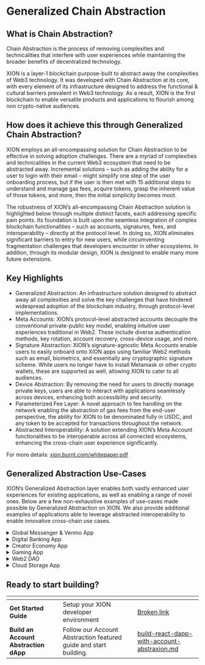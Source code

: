 # Generalized Chain Abstraction

## **What is Chain Abstraction?**

Chain Abstraction is the process of removing complexities and technicalities that interfere with user experiences while maintaining the broader benefits of decentralized technology.

XION is a layer-1 blockchain purpose-built to abstract away the complexities of Web3 technology. It was developed with Chain Abstraction at its core, with every element of its infrastructure designed to address the functional & cultural barriers prevalent in Web3 technology. As a result, XION is the first blockchain to enable versatile products and applications to flourish among non crypto-native audiences.



## How does it achieve this through Generalized Chain Abstraction?

XION employs an all-encompassing solution for Chain Abstraction to be effective in solving adoption challenges. There are a myriad of complexities and technicalities in the current Web3 ecosystem that need to be abstracted away. Incremental solutions – such as adding the ability for a user to login with their email – might simplify one step of the user onboarding process, but if the user is then met with 15 additional steps to understand and manage gas fees, acquire tokens, grasp the inherent value of those tokens, and more, then the initial simplicity becomes moot.&#x20;

The robustness of XION’s all-encompassing Chain Abstraction solution is highlighted below through multiple distinct facets, each addressing specific pain points. Its foundation is built upon the seamless integration of complex blockchain functionalities – such as accounts, signatures, fees, and interoperability – directly at the protocol level. In doing so, XION eliminates significant barriers to entry for new users, while circumventing fragmentation challenges that developers encounter in other ecosystems. In addition, through its modular design, XION is designed to enable many more future extensions.&#x20;



## Key Highlights

* Generalized Abstraction: An infrastructure solution designed to abstract away all complexities and solve the key challenges that have hindered widespread adoption of the blockchain industry, through protocol-level implementations.
* Meta Accounts: XION’s protocol-level abstracted accounts decouple the conventional private-public key model, enabling intuitive user experiences traditional in Web2. These include diverse authentication methods, key rotation, account recovery, cross-device usage, and more.
* Signature Abstraction: XION’s signature-agnostic Meta Accounts enable users to easily onboard onto XION apps using familiar Web2 methods such as email, biometrics, and essentially any cryptographic signature scheme. While users no longer have to install Metamask or other crypto wallets, these are supported as well, allowing XION to cater to all audiences.
* Device Abstraction: By removing the need for users to directly manage private keys, users are able to interact with applications seamlessly across devices, enhancing both accessibility and security.
* Parameterized Fee Layer: A novel approach to fee handling on the network enabling the abstraction of gas fees from the end-user perspective, the ability for XION to be denominated fully in USDC, and any token to be accepted for transactions throughout the network.
* Abstracted Interoperability: A solution extending XION’s Meta Account functionalities to be interoperable across all connected ecosystems, enhancing the cross-chain user experience significantly.

For more details: [xion.burnt.com/whitepaper.pdf](https://xion.burnt.com/whitepaper.pdf)

##

## **Generalized Abstraction Use-Cases**

XION’s Generalized Abstraction layer enables both vastly enhanced user experiences for existing applications, as well as enabling a range of novel ones. Below are a few non-exhaustive examples of use-cases made possible by Generalized Abstraction on XION. We also provide additional examples of applications able to leverage abstracted interoperability to enable innovative cross-chain use cases.

<details>

<summary>Global Messenger &#x26; Venmo App</summary>

A decentralized messaging service leverages generalized abstraction to enable users to safely access their messaging chats seamlessly with the same account, whether they're using a smartphone, tablet, or desktop. Users are able to remit funds globally, sending assets cross-border through gasless transactions directly within the messaging app.

</details>

<details>

<summary>Digital Banking App</summary>

A digital banking application leverages generalized abstraction to allow customers to set temporary session keys for limited-time access, ensuring higher security for transactions while allowing the users to also define their own transaction limits and conditions. These users can also set up multiple authentication method requirements for large transactions, as well as the ability to recover account information should they lose access to certain authentication methods.

</details>

<details>

<summary>Creator Economy App</summary>

A decentralized content streaming service leverages generalized abstraction to create subscription-based accounts, where users are automatically charged monthly through smart contract triggers without needing manual renewals. Creators and their fans of all ages are able to frictionlessly create these accounts, and access the content from all their devices.

</details>

<details>

<summary>Gaming App</summary>

An on-chain game leverages generalized abstraction to enable the seamless use of session keys, batching of transactions, and gasless transactions to enable smooth and secure gameplay without endangering the user’s assets, all while reducing latency.

</details>

<details>

<summary>Web2 DAO</summary>

An online collaborative platform leverages generalized abstraction to set up decentralized organizations where members have different permission levels, enabling non-technical users to participate in governance or decision-making processes through intuitive, familiar Web2 interfaces.

</details>

<details>

<summary>Cloud Storage App </summary>

A decentralized cloud storage platform leverages generalized abstraction to enable a family to seamlessly access their content across multiple devices. Through the use of account permissions, family members have different levels of access and editing privileges.

</details>

##

## Ready to start building?

<table data-view="cards"><thead><tr><th></th><th></th><th></th><th data-hidden data-card-target data-type="content-ref"></th></tr></thead><tbody><tr><td><strong>Get Started Guide</strong></td><td>Setup your XION developer environment</td><td></td><td><a href="broken-reference">Broken link</a></td></tr><tr><td><strong>Build an Account Abstraction dApp</strong></td><td>Follow our Account Abstraction featured guide and start building.</td><td></td><td><a href="../../developers/getting-started-advanced/your-first-dapp/build-react-dapp-with-account-abstraxion.md">build-react-dapp-with-account-abstraxion.md</a></td></tr></tbody></table>
